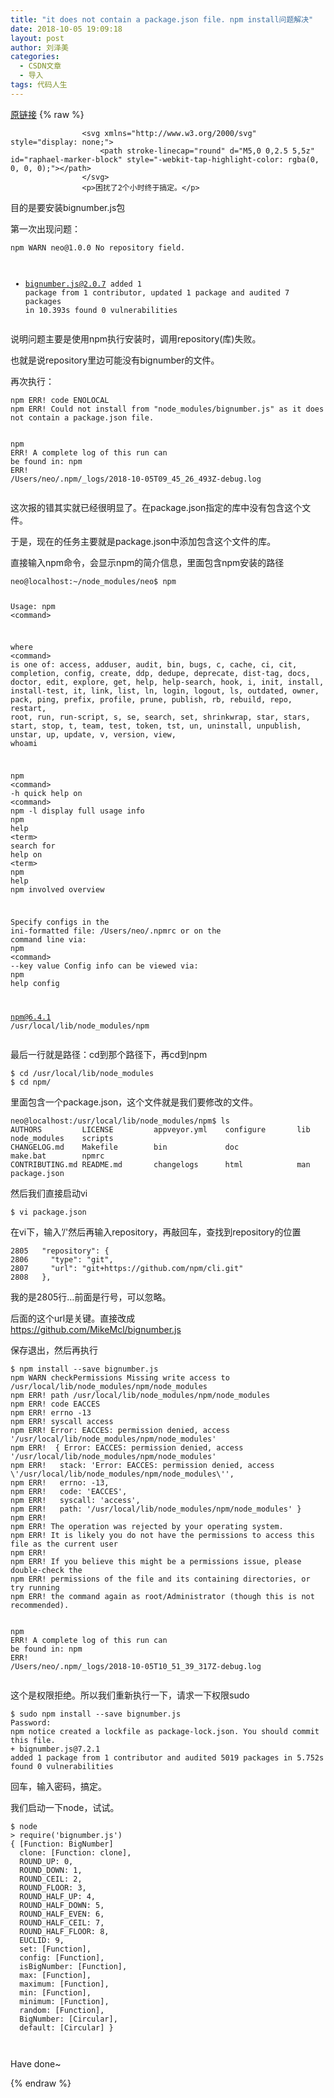 ```yaml
---
title: "it does not contain a package.json file. npm install问题解决"
date: 2018-10-05 19:09:18
layout: post
author: 刘泽美
categories:
  - CSDN文章
  - 导入
tags: 代码人生
---
```


[原链接](https://blog.csdn.net/weixin_41884153/article/details/82946239)
{% raw %}

                    <svg xmlns="http://www.w3.org/2000/svg" style="display: none;">
                        <path stroke-linecap="round" d="M5,0 0,2.5 5,5z" id="raphael-marker-block" style="-webkit-tap-highlight-color: rgba(0, 0, 0, 0);"></path>
                    </svg>
                    <p>困扰了2个小时终于搞定。</p> 
<p>目的是要安装bignumber.js包</p> 
<p>第一次出现问题：</p> 
<pre class=" language-shell"><code class="prism  language-shell"><span class="token function">npm</span> WARN neo@1.0.0 No repository field.

+ bignumber.js@2.0.7
added 1 package from 1 contributor, updated 1 package and audited 7 packages <span class="token keyword">in</span> 10.393s
found 0 vulnerabilities
</code></pre> 
<p>说明问题主要是使用npm执行安装时，调用repository(库)失败。</p> 
<p>也就是说repository里边可能没有bignumber的文件。</p> 
<p>再次执行：</p> 
<pre class=" language-shell"><code class="prism  language-shell"><span class="token function">npm</span> ERR<span class="token operator">!</span> code ENOLOCAL
<span class="token function">npm</span> ERR<span class="token operator">!</span> Could not <span class="token function">install</span> from <span class="token string">"node_modules/bignumber.js"</span> as it does not contain a package.json file.

<span class="token function">npm</span> ERR<span class="token operator">!</span> A complete log of this run can be found in:
<span class="token function">npm</span> ERR<span class="token operator">!</span>     /Users/neo/.npm/_logs/2018-10-05T09_45_26_493Z-debug.log
</code></pre> 
<p>这次报的错其实就已经很明显了。在package.json指定的库中没有包含这个文件。</p> 
<p>于是，现在的任务主要就是package.json中添加包含这个文件的库。</p> 
<p>直接输入npm命令，会显示npm的简介信息，里面包含npm安装的路径</p> 
<pre class=" language-shell"><code class="prism  language-shell">neo@localhost:~/node_modules/neo$ <span class="token function">npm</span>

Usage: <span class="token function">npm</span> <span class="token operator">&lt;</span>command<span class="token operator">&gt;</span>

where <span class="token operator">&lt;</span>command<span class="token operator">&gt;</span> is one of:
    access, adduser, audit, bin, bugs, c, cache, ci, cit,
    completion, config, create, ddp, dedupe, deprecate,
    dist-tag, docs, doctor, edit, explore, get, help,
    help-search, hook, i, init, install, install-test, it, link,
    list, ln, login, logout, ls, outdated, owner, pack, ping,
    prefix, profile, prune, publish, rb, rebuild, repo, restart,
    root, run, run-script, s, se, search, set, shrinkwrap, star,
    stars, start, stop, t, team, test, token, tst, un,
    uninstall, unpublish, unstar, up, update, v, version, view,
    <span class="token function">whoami</span>

<span class="token function">npm</span> <span class="token operator">&lt;</span>command<span class="token operator">&gt;</span> -h  quick <span class="token function">help</span> on <span class="token operator">&lt;</span>command<span class="token operator">&gt;</span>
<span class="token function">npm</span> -l            display full usage info
<span class="token function">npm</span> <span class="token function">help</span> <span class="token operator">&lt;</span>term<span class="token operator">&gt;</span>   search <span class="token keyword">for</span> <span class="token function">help</span> on <span class="token operator">&lt;</span>term<span class="token operator">&gt;</span>
<span class="token function">npm</span> <span class="token function">help</span> <span class="token function">npm</span>      involved overview

Specify configs <span class="token keyword">in</span> the ini-formatted file:
    /Users/neo/.npmrc
or on the <span class="token function">command</span> line via: <span class="token function">npm</span> <span class="token operator">&lt;</span>command<span class="token operator">&gt;</span> --key value
Config info can be viewed via: <span class="token function">npm</span> <span class="token function">help</span> config

npm@6.4.1 /usr/local/lib/node_modules/npm
</code></pre> 
<p>最后一行就是路径：cd到那个路径下，再cd到npm</p> 
<pre class=" language-shell"><code class="prism  language-shell">$ <span class="token function">cd</span> /usr/local/lib/node_modules
$ <span class="token function">cd</span> npm/
</code></pre> 
<p>里面包含一个package.json，这个文件就是我们要修改的文件。</p> 
<pre class=" language-shell"><code class="prism  language-shell">neo@localhost:/usr/local/lib/node_modules/npm$ <span class="token function">ls</span>
AUTHORS         LICENSE         appveyor.yml    configure       lib             node_modules    scripts
CHANGELOG.md    Makefile        bin             doc             make.bat        npmrc
CONTRIBUTING.md README.md       changelogs      html            <span class="token function">man</span>             package.json
</code></pre> 
<p>然后我们直接启动vi</p> 
<pre class=" language-shell"><code class="prism  language-shell">$ <span class="token function">vi</span> package.json
</code></pre> 
<p>在vi下，输入’/'然后再输入repository，再敲回车，查找到repository的位置</p> 
<pre class=" language-shell"><code class="prism  language-shell">2805   <span class="token string">"repository"</span><span class="token keyword">:</span> <span class="token punctuation">{<!-- --></span>                                                                                                                    
2806     <span class="token string">"type"</span><span class="token keyword">:</span> <span class="token string">"git"</span>,
2807     <span class="token string">"url"</span><span class="token keyword">:</span> <span class="token string">"git+https://github.com/npm/cli.git"</span>
2808   <span class="token punctuation">}</span>,
</code></pre> 
<p>我的是2805行…前面是行号，可以忽略。</p> 
<p>后面的这个url是关键。直接改成<br> <a href="https://github.com/MikeMcl/bignumber.js">https://github.com/MikeMcl/bignumber.js</a></p> 
<p>保存退出，然后再执行</p> 
<pre class=" language-shell"><code class="prism  language-shell">$ <span class="token function">npm</span> <span class="token function">install</span> --save bignumber.js
<span class="token function">npm</span> WARN checkPermissions Missing <span class="token function">write</span> access to /usr/local/lib/node_modules/npm/node_modules
<span class="token function">npm</span> ERR<span class="token operator">!</span> path /usr/local/lib/node_modules/npm/node_modules
<span class="token function">npm</span> ERR<span class="token operator">!</span> code EACCES
<span class="token function">npm</span> ERR<span class="token operator">!</span> errno -13
<span class="token function">npm</span> ERR<span class="token operator">!</span> syscall access
<span class="token function">npm</span> ERR<span class="token operator">!</span> Error: EACCES: permission denied, access <span class="token string">'/usr/local/lib/node_modules/npm/node_modules'</span>
<span class="token function">npm</span> ERR<span class="token operator">!</span>  <span class="token punctuation">{<!-- --></span> Error: EACCES: permission denied, access <span class="token string">'/usr/local/lib/node_modules/npm/node_modules'</span>
<span class="token function">npm</span> ERR<span class="token operator">!</span>   stack: <span class="token string">'Error: EACCES: permission denied, access \'/usr/local/lib/node_modules/npm/node_modules\''</span>,
<span class="token function">npm</span> ERR<span class="token operator">!</span>   errno: -13,
<span class="token function">npm</span> ERR<span class="token operator">!</span>   code: <span class="token string">'EACCES'</span>,
<span class="token function">npm</span> ERR<span class="token operator">!</span>   syscall: <span class="token string">'access'</span>,
<span class="token function">npm</span> ERR<span class="token operator">!</span>   path: <span class="token string">'/usr/local/lib/node_modules/npm/node_modules'</span> <span class="token punctuation">}</span>
<span class="token function">npm</span> ERR<span class="token operator">!</span> 
<span class="token function">npm</span> ERR<span class="token operator">!</span> The operation was rejected by your operating system.
<span class="token function">npm</span> ERR<span class="token operator">!</span> It is likely you <span class="token keyword">do</span> not have the permissions to access this <span class="token function">file</span> as the current user
<span class="token function">npm</span> ERR<span class="token operator">!</span> 
<span class="token function">npm</span> ERR<span class="token operator">!</span> If you believe this might be a permissions issue, please double-check the
<span class="token function">npm</span> ERR<span class="token operator">!</span> permissions of the <span class="token function">file</span> and its containing directories, or try running
<span class="token function">npm</span> ERR<span class="token operator">!</span> the <span class="token function">command</span> again as root/Administrator <span class="token punctuation">(</span>though this is not recommended<span class="token punctuation">)</span>.

<span class="token function">npm</span> ERR<span class="token operator">!</span> A complete log of this run can be found in:
<span class="token function">npm</span> ERR<span class="token operator">!</span>     /Users/neo/.npm/_logs/2018-10-05T10_51_39_317Z-debug.log
</code></pre> 
<p>这个是权限拒绝。所以我们重新执行一下，请求一下权限sudo</p> 
<pre class=" language-shell"><code class="prism  language-shell">$ <span class="token function">sudo</span> <span class="token function">npm</span> <span class="token function">install</span> --save bignumber.js
Password:
<span class="token function">npm</span> notice created a lockfile as package-lock.json. You should commit this file.
+ bignumber.js@7.2.1
added 1 package from 1 contributor and audited 5019 packages <span class="token keyword">in</span> 5.752s
found 0 vulnerabilities
</code></pre> 
<p>回车，输入密码，搞定。</p> 
<p>我们启动一下node，试试。</p> 
<pre class=" language-shell"><code class="prism  language-shell">$ node
<span class="token operator">&gt;</span> require<span class="token punctuation">(</span><span class="token string">'bignumber.js'</span><span class="token punctuation">)</span>
<span class="token punctuation">{<!-- --></span> <span class="token punctuation">[</span>Function: BigNumber<span class="token punctuation">]</span>
  clone: <span class="token punctuation">[</span>Function: clone<span class="token punctuation">]</span>,
  ROUND_UP: 0,
  ROUND_DOWN: 1,
  ROUND_CEIL: 2,
  ROUND_FLOOR: 3,
  ROUND_HALF_UP: 4,
  ROUND_HALF_DOWN: 5,
  ROUND_HALF_EVEN: 6,
  ROUND_HALF_CEIL: 7,
  ROUND_HALF_FLOOR: 8,
  EUCLID: 9,
  set: <span class="token punctuation">[</span>Function<span class="token punctuation">]</span>,
  config: <span class="token punctuation">[</span>Function<span class="token punctuation">]</span>,
  isBigNumber: <span class="token punctuation">[</span>Function<span class="token punctuation">]</span>,
  max: <span class="token punctuation">[</span>Function<span class="token punctuation">]</span>,
  maximum: <span class="token punctuation">[</span>Function<span class="token punctuation">]</span>,
  min: <span class="token punctuation">[</span>Function<span class="token punctuation">]</span>,
  minimum: <span class="token punctuation">[</span>Function<span class="token punctuation">]</span>,
  random: <span class="token punctuation">[</span>Function<span class="token punctuation">]</span>,
  BigNumber: <span class="token punctuation">[</span>Circular<span class="token punctuation">]</span>,
  default: <span class="token punctuation">[</span>Circular<span class="token punctuation">]</span> <span class="token punctuation">}</span>

</code></pre> 
<p>Have done~</p>
                
{% endraw %}

